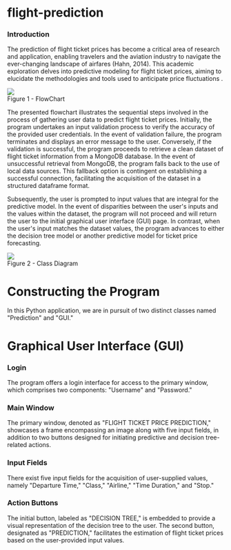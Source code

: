 # flight-prediction

<h3>Introduction</h3>

The prediction of flight ticket prices has become a critical area of research and application, enabling travelers and the aviation industry to navigate the ever-changing landscape of airfares (Hahn, 2014). This academic exploration delves into predictive modeling for flight ticket prices, aiming to elucidate the methodologies and tools used to anticipate price fluctuations .

<p align='centre'>
  <img src='https://github.com/morti88/flight-prediction/assets/148899179/80091401-63ef-4f95-ad3b-264612e46ebd'>
  <br>
  Figure 1 - FlowChart
</p>

The presented flowchart illustrates the sequential steps involved in the process of gathering user data to predict flight ticket prices. Initially, the program undertakes an input validation process to verify the accuracy of the provided user credentials. In the event of validation failure, the program terminates and displays an error message to the user. Conversely, if the validation is successful, the program proceeds to retrieve a clean dataset of flight ticket information from a MongoDB database. In the event of unsuccessful retrieval from MongoDB, the program falls back to the use of local data sources. This fallback option is contingent on establishing a successful connection, facilitating the acquisition of the dataset in a structured dataframe format.

Subsequently, the user is prompted to input values that are integral for the predictive model. In the event of disparities between the user's inputs and the values within the dataset, the program will not proceed and will return the user to the initial graphical user interface (GUI) page. In contrast, when the user's input matches the dataset values, the program advances to either the decision tree model or another predictive model for ticket price forecasting.


<p align='centre'>
  <img src='https://github.com/morti88/flight-prediction/assets/148899179/34f18844-35f0-41cb-8423-197d0d06d6ab'>
  <br>
  Figure 2 - Class Diagram
</p>


# Constructing the Program
In this Python application, we are in pursuit of two distinct classes named "Prediction" and "GUI."

# Graphical User Interface (GUI)

<div>
<h3>Login</h3>
  The program offers a login interface for access to the primary window, which comprises two components: "Username" and "Password."
</div>
<div>
<h3>Main Window</h3>
  The primary window, denoted as "FLIGHT TICKET PRICE PREDICTION," showcases a frame encompassing an image along with five input fields, in addition to two buttons designed for initiating predictive and decision tree-related actions.
</div>
<h3>Input Fields</h3>
There exist five input fields for the acquisition of user-supplied values, namely "Departure Time," "Class," "Airline," "Time Duration," and "Stop."
<div>
<h3>Action Buttons</h3>
  The initial button, labeled as "DECISION TREE," is embedded to provide a visual representation of the decision tree to the user. The second button, designated as "PREDICTION," facilitates the estimation of flight ticket prices based on the user-provided input values.
</div>
